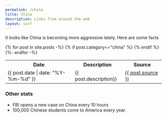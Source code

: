 ```yaml
---
permalink: /china
title: China
description: Links from around the web
layout: surf
---
```


<p>It looks like China is becoming more aggressive lately. Here are some facts</p>

<table style="width:100%">
  <tr>
    <th>Date</th>
    <th>Description</th>
    <th>Source</th>
  </tr>
  {% for post in site.posts -%}
  {% if post.category=="china" %}
  <tr>
    <td>{{ post.date | date: "%Y-%m-%d" }}</td>
    <td>{{ post.description}}</td>
    <td><a href="{{ post.source_url}}">{{ post.source }}</a></td>
  </tr>
{% endif %}
{%- endfor -%}

</table>

### Other stats

- FBI opens a new case on China every 10 hours
- 100,000 Chinese students come to America every year.
